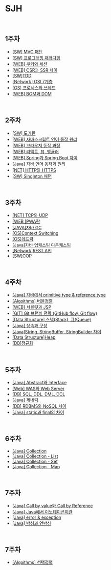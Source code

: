 # SJH

<br/>

## 1주차

- [[SW] MVC 패턴](https://github.com/fake-developers/1st/blob/main/SJH/MVC%20Pattern.md)
- [[SW] 프로그래밍 패러다임](https://github.com/fake-developers/1st/blob/main/SJH/Programming%20Paradigm.md)
- [[WEB] 쿠키와 세션](https://github.com/fake-developers/1st/blob/main/SJH/Cookie%26Session.md)
- [[WEB] CSR과 SSR 차이](https://github.com/fake-developers/1st/blob/main/SJH/CSR%26SSR%20Difference.md)
- [[SW]TDD](https://github.com/fake-developers/1st/blob/main/SJH/TDD.md)
- [[Network] OSI 7계층](https://github.com/fake-developers/1st/blob/main/SJH/OSI%207layer.md)
- [[OS] 프로세스와 쓰레드](https://github.com/fake-developers/1st/blob/main/SJH/Process%26Thread.md)
- [[WEB] BOM과 DOM](https://github.com/fake-developers/1st/blob/main/SJH/BOM%26DOM.md)

<br/>

## 2주차

- [[SW] 도커란](./Doker.md)
- [[WEB] 자바스크립트 언어 동작 원리](./How%20JavaScript%20works.md)
- [[WEB] 브라우저 동작 과정](./How%20browser%20rendering%20works.md)
- [[WEB] 리액트, 뷰, 앵귤러](./React&Vue&Angular.md)
- [[WEB] Spring과 Spring Boot 차이](./Spring&Spring%20Boot%20Difference.md)
- [[Java] 자바 언어 동작과 원리](./Java%20Logic.md)
- [[NET] HTTP와 HTTPS](./HTTP&HTTPS.md)
- [[SW] Singleton 패턴](./Singleton%20Pattern.md)
<br/>

## 3주차

- [[NET] TCP와 UDP](./TCP&UDP.md)
- [[WEB ]PWA란](./PWA.md)
- [[JAVA]자바 GC](./Java%20GC.md)
- [[OS]Context Switching](./Context%20Switching.md)
- [[OS]데드락](./Dead%20lock.md)
- [[Java]자바 업캐스팅 다운캐스팅](./Upcasting&Downcasting.md)
- [[Network]REST API](./REST%20API.md)
- [[SW]OOP](./OOP(Object%20Oriented%20Programming).md)

<br/>

## 4주차

- [[Java] 자바에서 primitive type & reference type](./Java%20Primitive%20type%20&%20Reference%20type.md)
- [[Algoithms] 버블정렬](./Bubble%20sort.md)
- [[WEB] 서블릿과 JSP](./Servlet&JSP.md)
-  [[GIT] Git 브랜치 전략 (GitHub flow, Git flow)](./Git%20branch%20strategy(GitHub%20flow,%20Git%20flow).md)
-  [[Data Structure] 스택(Stack), 큐(Queue)](./Stack&Queue.md)
-  [[Java] 상속과 구성](./Inheritance&Composition.md)
-  [[Java]String, StringBuffer, StringBuilder 차이](./String,%20StringBuffer,%20StringBuilder%20Difference.md)
-  [[Data Structure]Heap](./Heap.md)
-  [[DB]정규화](./Normalization.md)



<br/>

## 5주차


- [[Java] Abstract와 Interface](./Abstract&Interface.md)
- [[Web] WAS와 Web Server](./WAS&Web%20Server.md)
- [[DB] SQL, DDL, DML, DCL](./SQL,%20DDL,%20DML,%20,DCL.md)
- [[Java] 제네릭](./Generic.md)
- [[DB] RDBMS와 NoSQL 차이](./RDBMS&NoSQL%20Difference.md)
- [[Java] static과 final의 차이](./Static&Final%20Difference.md)



<br/>

## 6주차


- [[Java] Collection](./Collection.md)
- [[Java] Collection - List](./Collection-List.md)
- [[Java] Collection - Set](./Collection-Set.md)
- [[Java] Collection - Map](./Collection-Map.md)



<br>

## 7주차


- [[Java] Call by value와 Call by Reference](./Call%20by%20value%20vs%20Call%20by%20reference.md)
- [[Java] Java에서 이노테이션이란](./Java%20Annotation.md)
- [[Java] error & exception](./Error&Exception.md)
- [[Java] 박싱과 언박싱](./Boxing&UnBoxing.md)

<br>

## 7주차


- [[Algoithms] 선택정렬](./Selection%20sort.md)